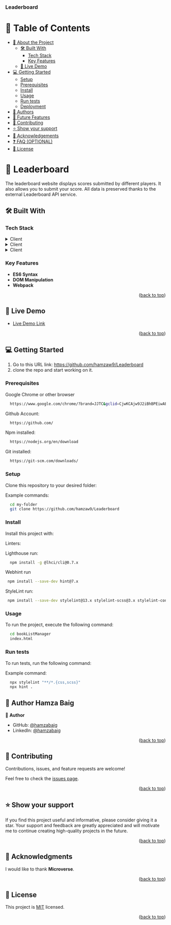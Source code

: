 <h3><b>Leaderboard</b></h3>

# 📗 Table of Contents

- [📖 About the Project](#about-project)
  - [🛠 Built With](#built-with)
    - [Tech Stack](#tech-stack)
    - [Key Features](#key-features)
  - [🚀 Live Demo](#live-demo)
- [💻 Getting Started](#getting-started)
  - [Setup](#setup)
  - [Prerequisites](#prerequisites)
  - [Install](#install)
  - [Usage](#usage)
  - [Run tests](#run-tests)
  - [Deployment](#deployment)
- [👥 Authors](#authors)
- [🔭 Future Features](#future-features)
- [🤝 Contributing](#contributing)
- [⭐️ Show your support](#support)
- [🙏 Acknowledgements](#acknowledgements)
- [❓ FAQ (OPTIONAL)](#faq)
- [📝 License](#license)

# 📖 Leaderboard <a name="about-project"></a>

The leaderboard website displays scores submitted by different players. It also allows you to submit your score. All data is preserved thanks to the external Leaderboard API service.



## 🛠 Built With <a name="built-with"></a>

### Tech Stack <a name="tech-stack"></a>

<details>
  <summary>Client</summary>
  <ul>
    <li><a href="#">html5</a></li>
  </ul>
</details>

<details>
  <summary>Client</summary>
  <ul>
    <li><a href="#">CSS3</a></li>
  </ul>
</details>

<details>
  <summary>Client</summary>
  <ul>
    <li><a href="#">Javascript</a></li>
  </ul>
</details>

### Key Features <a name="key-features"></a>

- **ES6 Syntax**
- **DOM Manipulation**
- **Webpack**

<p align="right">(<a href="#readme-top">back to top</a>)</p>

## 🚀 Live Demo <a name="live-demo"></a>

- [Live Demo Link](https://leaderboard-7.netlify.app/)

<p align="right">(<a href="#readme-top">back to top</a>)</p>

## 💻 Getting Started <a name="getting-started"></a>

1. Go to this URL link: https://github.com/hamzaw9/Leaderboard
2. clone the repo and start working on it.

### Prerequisites

Google Chrome or other browser

```sh
  https://www.google.com/chrome/?brand=JJTC&gclid=CjwKCAjw9J2iBhBPEiwAErwpeSDcMFWiIQWj2u5GY6owZ7OaOHw7dYYCHW7uTR4kvYosNJYd4wt4VxoCiywQAvD_BwE&gclsrc=aw.ds
```

Github Account:

```sh
  https://github.com/
```

Npm installed:

```sh
  https://nodejs.org/en/download
```

Git installed:

```sh
  https://git-scm.com/downloads/
```

### Setup

Clone this repository to your desired folder:

Example commands:

```sh
  cd my-folder
  git clone https://github.com/hamzaw9/Leaderboard
```

### Install

Install this project with:

Linters:

Lighthouse run:

```sh
  npm install -g @lhci/cli@0.7.x
```

Webhint run

```sh
 npm install --save-dev hint@7.x
```

StyleLint run:

```sh
 npm install --save-dev stylelint@13.x stylelint-scss@3.x stylelint-config-standard@21.x stylelint-csstree-validator@1.x
```

### Usage

To run the project, execute the following command:

```sh
  cd bookListManager
  index.html
```

### Run tests

To run tests, run the following command:

Example command:

```sh
  npx stylelint "**/*.{css,scss}"
  npx hint .
```

## 👥 Author <a name="authors">Hamza Baig</a>

👤 **Author**

- GitHub: [@hamzabaig](https://github.com/hamzaw9)
- LinkedIn: [@hamzabaig](https://www.linkedin.com/in/hamzabaig-/)

<p align="right">(<a href="#readme-top">back to top</a>)</p>

## 🤝 Contributing <a name="contributing"></a>

Contributions, issues, and feature requests are welcome!

Feel free to check the [issues page](https://github.com/hamzaw9/Leaderboard/issues).

<p align="right">(<a href="#readme-top">back to top</a>)</p>

## ⭐️ Show your support <a name="support"></a>

If you find this project useful and informative, please consider giving it a star. Your support and feedback are greatly appreciated and will motivate me to continue creating high-quality projects in the future.

<p align="right">(<a href="#readme-top">back to top</a>)</p>

## 🙏 Acknowledgments <a name="acknowledgements"></a>

I would like to thank **Microverse**.

<p align="right">(<a href="#readme-top">back to top</a>)</p>

## 📝 License <a name="license"></a>

This project is [MIT](./LICENSE) licensed.

<p align="right">(<a href="#readme-top">back to top</a>)</p>
